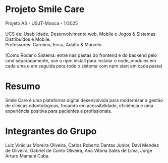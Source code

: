 # Projeto Smile Care
Projeto A3 - USJT-Mooca - 1/2025 <br>
<br>
UCS de: Usabilidade, Desenvolvimento web, Mobile e Jogos & Sistemas Distribuídos e Mobile. <br>
Professores: Carmino, Erica, Adalto & Marcelo. <br>
<br>
(Como Rodar o Sistema: entre nas pastas do frontend e do backend pelo cmd separadamente, use o npm install para instalar o node_modules em cada uma e em seguida para rode o sistema com npm start em cada pasta)

# Resumo
Smile Care é uma plataforma digital
desenvolvida para modernizar a gestão
de clínicas odontológicas, focando em
acessibilidade, eficiência e uma
experiência positiva para pacientes e
profissionais.

# Integrantes do Grupo
Luiz Vinicius Moreira Oliveira, 
Carlos Roberto Dantas Junior, 
Davi Mendes de Oliveira,
Gabriel de Conto Oliveira,
Ana Vitória Sales de Lima,
Jorge Arturo Mamani Cuba.

